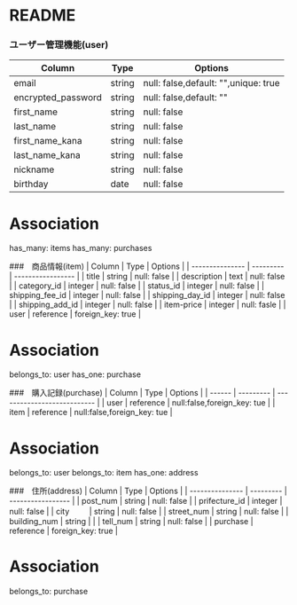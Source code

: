 # README

### ユーザー管理機能(user)
|        Column        |   Type  |         Options                      |
| -------------------- | ------- | ------------------------------------ |
| email                | string  | null: false,default: "",unique: true |
| encrypted_password   | string  | null: false,default: ""              |
| first_name           | string  | null: false                          |
| last_name            | string  | null: false                          |
| first_name_kana      | string  | null: false                          |
| last_name_kana       | string  | null: false                          |
| nickname             | string  | null: false                          |
| birthday             | date    | null: false                          |

# Association
has_many: items
has_many: purchases


###　商品情報(item)
|     Column      |    Type   |      Options      |
| --------------- | --------- | ----------------- |
| title           | string    | null: false       |
| description     | text      | null: false       |
| category_id     | integer   | null: false       |
| status_id       | integer   | null: false       |
| shipping_fee_id | integer   | null: false       |
| shipping_day_id | integer   | null: false       |
| shipping_add_id | integer   | null: false       |
| item-price      | integer   | null: fasle       |
| user            | reference | foreign_key: true |


# Association
belongs_to: user
has_one: purchase


###　購入記録(purchase)
| Column |   Type    |           Options           |
| ------ | --------- | --------------------------- |
| user   | reference | null:false,foreign_key: tue |
| item   | reference | null:false,foreign_key: tue |

# Association
belongs_to: user
belongs_to: item
has_one: address


###　住所(address)
|     Column      |   Type    |      Options      |
| --------------- | --------- | ----------------- |
| post_num        | string    | null: false       |
| prifecture_id   | integer   | null: false       |
| city    　　     | string    | null: false       |
| street_num      | string    | null: false       |
| building_num    | string    |                   |
| tell_num        | string    | null: false       |
| purchase        | reference | foreign_key: true |

# Association
belongs_to: purchase

